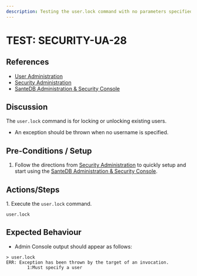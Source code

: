 ```yaml
---
description: Testing the user.lock command with no parameters specified.
---
```


# TEST: SECURITY-UA-28

## References

* [User Administration](../../../../../../../operations/server-administration/santedb-icdr-admin-console/user-administration.md)
* [Security Administration](../../../../../../../operations-1/system-administration/security-administration/#demo-environment)&#x20;
* [SanteDB Administration & Security Console](../../../../../../../operations/server-administration/santedb-icdr-admin-console/)

## Discussion

The `user.lock` command is for locking or unlocking existing users.&#x20;

* An exception should be thrown when no username is specified.

## Pre-Conditions / Setup

1. Follow the directions from [Security Administration](../../../../../../../operations-1/system-administration/security-administration/#demo-environment) to quickly setup and start using the [SanteDB Administration & Security Console](../../../../../../../operations/server-administration/santedb-icdr-admin-console/).

## Actions/Steps

1\. Execute the `user.lock` command.

```
user.lock
```

## Expected Behaviour

* Admin Console output should appear as follows:

```
> user.lock
ERR: Exception has been thrown by the target of an invocation.
        1:Must specify a user
```
